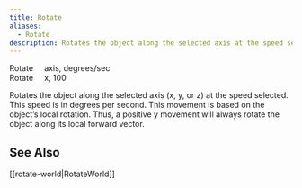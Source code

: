 ```yaml
---
title: Rotate
aliases:
  - Rotate
description: Rotates the object along the selected axis at the speed selected.
---
```

Rotate &nbsp; &nbsp; axis, degrees/sec  
Rotate &nbsp; &nbsp; x, 100  

Rotates the object along the selected axis (x, y, or z) at the speed selected. This speed is in degrees per second. This movement is based on the object’s local rotation. Thus, a positive y movement will always rotate the object along its local forward vector.

## See Also  
[[rotate-world|RotateWorld]]
